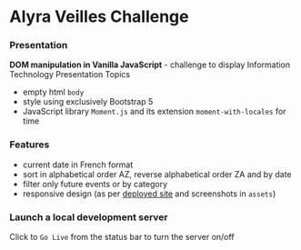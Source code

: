 # Alyra Veilles Challenge

### Presentation

**DOM manipulation in Vanilla JavaScript** - challenge to display Information Technology Presentation Topics

- empty html `body`
- style using exclusively Bootstrap 5
- JavaScript library `Moment.js` and its extension `moment-with-locales` for time

### Features

- current date in French format
- sort in alphabetical order AZ, reverse alphabetical order ZA and by date
- filter only future events or by category
- responsive design (as per [deployed site](https://veillejs.netlify.app/) and screenshots in `assets`)

### Launch a local development server

Click to `Go Live` from the status bar to turn the server on/off
